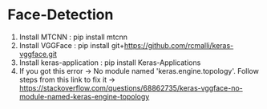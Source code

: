 # Face-Detection
1. Install MTCNN              : pip install mtcnn
2. Install VGGFace            : pip install git+https://github.com/rcmalli/keras-vggface.git
3. Install keras-application  : pip install Keras-Applications
4. If you got this error -> No module named 'keras.engine.topology'. Follow steps from this link to fix it -> https://stackoverflow.com/questions/68862735/keras-vggface-no-module-named-keras-engine-topology
